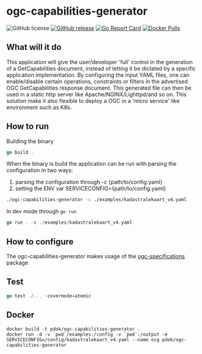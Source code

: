 # ogc-capabilities-generator

![GitHub license](https://img.shields.io/github/license/PDOK/ogc-capabilities-generator)
[![GitHub release](https://img.shields.io/github/release/PDOK/ogc-capabilities-generator.svg)](https://github.com/PDOK/ogc-capabilities-generator/releases)
[![Go Report Card](https://goreportcard.com/badge/PDOK/ogc-capabilities-generator)](https://goreportcard.com/report/PDOK/ogc-capabilities-generator)
[![Docker Pulls](https://img.shields.io/docker/pulls/pdok/ogc-capabilities-gen.svg)](https://hub.docker.com/r/pdok/ogc-capabilities-gen)


## What will it do

This application will give the user/developer 'full' control in the generation of a GetCapabilities document, instead of letting it be dictated by a specific application implementation. By configuring the input YAML files, one can enable/disable certain operations, constraints or filters in the advertised OGC GetCapabilities response document. This generated file can then be used in a static http server like Apache/NGINX/Lighttpd/and so on. This solution make it also flexible to deploy a OGC in a 'micro service' like environment such as K8s.

## How to run

Building the binary

```go
go build .
```

When the binary is build the application can be run with parsing the configuration in two ways:

1. parsing the configuration through -c {path/to/config.yaml}
2. setting the ENV var SERVICECONFIG={path/to/config.yaml}

```bash
./ogc-capabilities-generator -c ./examples/kadastralekaart_v4.yaml
```

In dev mode through ```go run```

```go
go run . -c ./examples/kadastralekaart_v4.yaml
```

## How to configure

The ogc-capabilities-generator makes usage of the [ogc-specifications](https://github.com/PDOK/ogc-specifications) package

## Test

```go
go test ./... -covermode=atomic
```

## Docker

```docker
docker build -t pdok/ogc-capabilities-generator .
docker run -d -v `pwd`/examples:/config -v `pwd`:/output -e SERVICECONFIG=/config/kadastralekaart_v4.yaml --name ocg pdok/ogc-capabilities-generator
```
